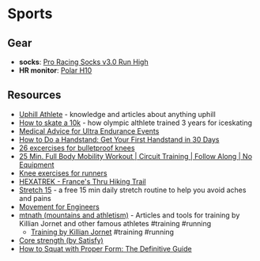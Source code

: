 # Sports

## Gear

- **socks**: [Pro Racing Socks v3.0 Run High](https://www.compressport.com/inter/en/running-socks/470-1271-running-crew-socks.html#/31-size-t2)
- **HR monitor**: [Polar H10](https://www.polar.com/en/products/accessories/H10_heart_rate_sensor)

## Resources

- [Uphill Athlete](https://uphillathlete.com/) - knowledge and articles about anything uphill
- [How to skate a 10k](https://www.howtoskate.se/_files/ugd/e11bfe_b783631375f543248e271f440bcd45c5.pdf) - how olympic althlete trained 3 years for iceskating
- [Medical Advice for Ultra Endurance Events](https://logicoss.com/en/medical-advice/)
- [How to Do a Handstand: Get Your First Handstand in 30 Days](https://www.nerdfitness.com/blog/a-beginners-guide-to-handstands/)
- [26 excercises for bulletproof knees](https://robertsontrainingsystems.com/blog/26-tip-bulletproof-knees/)
- [25 Min. Full Body Mobility Workout | Circuit Training | Follow Along | No Equipment](https://www.youtube.com/watch?v=jPdft5H34C8)
- [Knee exercises for runners](https://www.nhs.uk/live-well/exercise/running-and-aerobic-exercises/knee-exercises-for-runners/)
- [HEXATREK - France's Thru Hiking Trail](https://en.hexatrek.com)
- [Stretch 15](https://stretch15.com) - a free 15 min daily stretch routine to help you avoid aches and pains
- [Movement for Engineers](https://matt.blwt.io/post/movement-for-engineers/)
- [mtnath (mountains and athletism)](https://mtnath.com) - Articles and tools for training by Killian Jornet and other famous athletes #training #running
  - [Training by Killian Jornet](https://mtnath.com/training/) #training #running
- [Core strength (by Satisfy)](https://satisfyrunning.com/blogs/possessed/core-strengthening)
- [How to Squat with Proper Form: The Definitive Guide](https://stronglifts.com/squat/)
